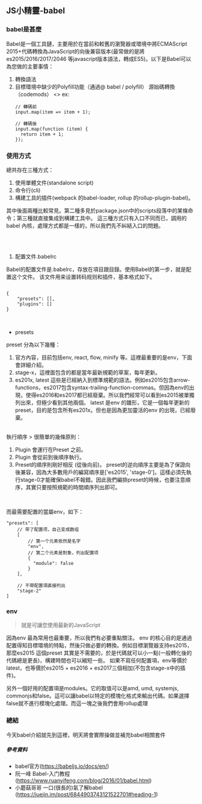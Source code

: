 ## JS小精靈-babel

### babel是甚麼
Babel是一個工具鏈，主要用於在當前和較舊的瀏覽器或環境中將ECMAScript 2015+代碼轉換為JavaScript的向後兼容版本(最常做的是將es2015/2016/2017/2046 等javascript版本語法，轉成ES5)。以下是Babel可以為您做的主要事情：
1. 轉換語法
2. 目標環境中缺少的Polyfill功能（通過@ babel / polyfill）
    源始碼轉換（codemods）
    <>
    ex:
    ```
    // 轉碼前
    input.map(item => item + 1);

    // 轉碼後
    input.map(function (item) {
      return item + 1;
    });
    ```
    
### 使用方式
總共存在三種方式：

1. 使用單體文件(standalone script)
2. 命令行(cli)
3. 構建工具的插件(webpack 的babel-loader, rollup 的rollup-plugin-babel)。

其中後面兩種比較常見。第二種多見於package.json中的scripts段落中的某條命令；第三種就直接集成到構建工具中。
這三種方式只有入口不同而已，調用的babel 內核，處理方式都是一樣的，所以我們先不糾結入口的問題。

</br>
</br>

1. 配置文件.babelrc

Babel的配置文件是.babelrc，存放在項目跟目錄。使用Babel的第一步，就是配置这个文件。
该文件用来设置转码规则和插件，基本格式如下。

```

{
    "presets": [],
    "plugins": []
}

```
</br>

- presets

preset 分為以下幾種：

1. 官方內容，目前包括env, react, flow, minify 等。這裡最重要的是env，下面會詳細介紹。
2. stage-x，這裡面包含的都是當年最新規範的草案，每年更新。
3. es201x, latest
   這些是已經納入到標準規範的語法。例如es2015包含arrow-functions，es2017包含syntax-trailing-function-commas。但因為env的出現，使得es2016和es2017都已經廢棄。所以我們經常可以看到es2015被單獨列出來，但極少看到其他兩個。
   latest 是env 的雛形，它是一個每年更新的preset，目的是包含所有es201x。但也是因為更加靈活的env 的出現，已經廢棄。
</br>
執行順序
> 很簡單的幾條原則：

1. Plugin 會運行在Preset 之前。
2. Plugin 會從前到後順序執行。
3. Preset的順序則剛好相反 (從後向前)。
preset的逆向順序主要是為了保證向後兼容，因為大多數用戶的編寫順序是['es2015', 'stage-0']。這樣必須先執行stage-0才能確保babel不報錯。因此我們編排preset的時候，也要注意順序，其實只要按照規範的時間順序列出即可。

</br>

而最需要配置的當屬env，如下：

```
"presets": [
    // 带了配置项，自己变成数组
    [
        // 第一个元素依然是名字
        "env",
        // 第二个元素是對象，列出配置项
        {
          "module": false
        }
    ],

    // 不帶配置項直接列出
    "stage-2"
]

```

### env

> 就是可讓您使用最新的JavaScript

因為env 最為常用也最重要，所以我們有必要重點關注。
env 的核心目的是通過配置得知目標環境的特點，然後只做必要的轉換。例如目標瀏覽器支持es2015，那麼es2015 這個preset 其實是不需要的，於是代碼就可以小一點(一般轉化後的代碼總是更長)，構建時間也可以縮短一些。
如果不寫任何配置項，env等價於latest，也等價於es2015 + es2016 + es2017三個相加(不包含stage-x中的插件)。

另外一個好用的配置項是modules。它的取值可以是amd, umd, systemjs, commonjs和false。這可以讓babel以特定的模塊化格式來輸出代碼。如果選擇false就不進行模塊化處理。而這一塊之後我們會用rollup處理

### 總結
今天babel介紹就先到這裡，明天將會實際操做並補充babel相關套件

##### 參考資料
- babel官方(https://babeljs.io/docs/en/)
- 阮一峰 Babel-入门教程(https://www.ruanyifeng.com/blog/2016/01/babel.html)
- 小蘑菇哥哥 一口(很長的)氣了解babel (https://juejin.im/post/6844903743121522701#heading-1)
